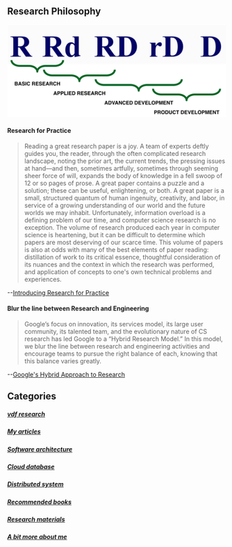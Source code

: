 ## Research Philosophy
![research and engineering](./pictures/The-Continuum-of-Research-and-Development.jpg)   

#### Research for Practice

>Reading a great research paper is a joy. A team of experts deftly guides you, the reader, through the often complicated research landscape, noting the prior art, the current trends, the pressing issues at hand—and then, sometimes artfully, sometimes through seeming sheer force of will, expands the body of knowledge in a fell swoop of 12 or so pages of prose. A great paper contains a puzzle and a solution; these can be useful, enlightening, or both. A great paper is a small, structured quantum of human ingenuity, creativity, and labor, in service of a growing understanding of our world and the future worlds we may inhabit.
>Unfortunately, information overload is a defining problem of our time, and computer science research is no exception. The volume of research produced each year in computer science is heartening, but it can be difficult to determine which papers are most deserving of our scarce time. This volume of papers is also at odds with many of the best elements of paper reading: distillation of work to its critical essence, thoughtful consideration of its nuances and the context in which the research was performed, and application of concepts to one's own technical problems and experiences.

--[Introducing Research for Practice](https://queue.acm.org/detail.cfm?id=2949831)   

#### Blur the line between Research and Engineering 

> Google’s focus on innovation, its services model, its large user community, its talented team, and the evolutionary nature of CS research has led Google to a “Hybrid Research Model.” In this model, we blur the line between
  research and engineering activities and encourage teams to pursue the right balance of each, knowing that this
  balance varies greatly. 
 
--[Google's Hybrid Approach to Research](https://research.google.com/pubs/archive/38149.pdf)    


## Categories

##### [vdf research](./articles/vdf.md)   
##### [My articles](./articles)    
##### [Software architecture](./articles/books.md)   
##### [Cloud database](./articles/books.md)   
##### [Distributed system](./articles/books.md)   
##### [Recommended books](./articles/books.md)  
##### [Research materials](./articles/research.md) 
##### [A bit more about me](./articles/aboutme.md)   

